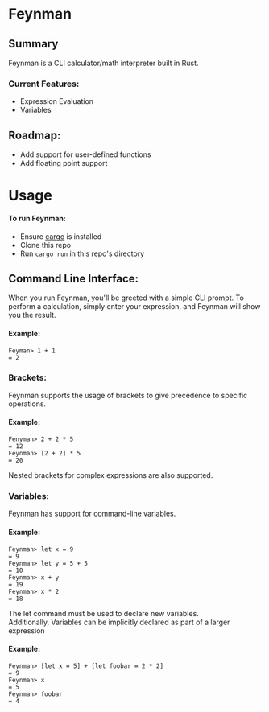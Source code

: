 # Feynman
## Summary 
Feynman is a CLI calculator/math interpreter built in Rust. 
### Current Features:
- Expression Evaluation
- Variables
## Roadmap:
- Add support for user-defined functions 
- Add floating point support
# Usage
#### To run Feynman: 
  - Ensure [cargo](https://doc.rust-lang.org/cargo/getting-started/installation.html) is installed
  - Clone this repo
  - Run `cargo run` in this repo's directory
## Command Line Interface:
When you run Feynman, you'll be greeted with a simple CLI prompt. To perform a calculation, simply enter your expression, and Feynman will show you the result.
#### Example:
```
Feyman> 1 + 1
= 2
```
### Brackets:
Feynman supports the usage of brackets to give precedence to specific operations.
#### Example:
```
Fenyman> 2 + 2 * 5
= 12
Feynman> [2 + 2] * 5
= 20
```
Nested brackets for complex expressions are also supported.
### Variables:
Feynman has support for command-line variables.
#### Example:
```
Feynman> let x = 9
= 9
Feynman> let y = 5 + 5
= 10
Feynman> x + y
= 19
Feynman> x * 2
= 18
```
The let command must be used to declare new variables.<br>
Additionally, Variables can be implicitly declared as part of a larger expression
#### Example:
```
Feynman> [let x = 5] + [let foobar = 2 * 2]
= 9
Feynman> x
= 5
Feynman> foobar
= 4
```
